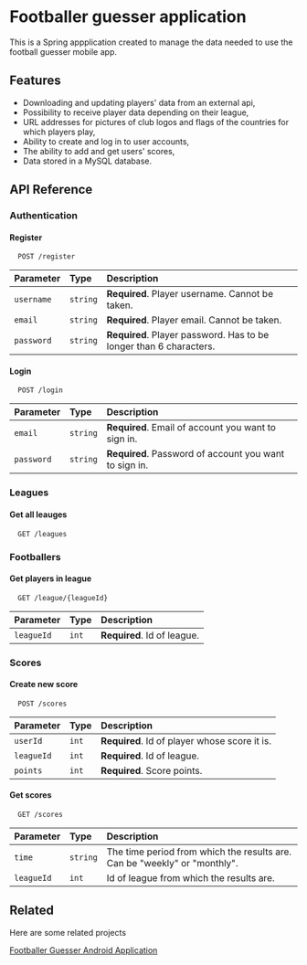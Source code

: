 
# Footballer guesser application

This is a Spring appplication created to manage the data needed to use the football guesser mobile app.


## Features

- Downloading and updating players' data from an external api,
- Possibility to receive player data depending on their league,
- URL addresses for pictures of club logos and flags of the countries for which players play,
- Ability to create and log in to user accounts,
- The ability to add and get users' scores,
- Data stored in a MySQL database.


## API Reference

### Authentication

#### Register

```http
  POST /register
```

| Parameter | Type     | Description                       |
| :-------- | :------- | :-------------------------------- |
| `username`      | `string` | **Required**. Player username. Cannot be taken.|
| `email`      | `string` | **Required**. Player email. Cannot be taken. |
| `password`      | `string` | **Required**. Player password. Has to be longer than 6 characters. |

#### Login

```http
  POST /login
```

| Parameter | Type     | Description                       |
| :-------- | :------- | :-------------------------------- |
| `email`      | `string` | **Required**. Email of account you want to sign in.|
| `password`      | `string` | **Required**. Password of account you want to sign in.|

### Leagues

#### Get all leauges

```http
  GET /leagues
```

### Footballers

#### Get players in league

```http
  GET /league/{leagueId}
```

| Parameter | Type     | Description                |
| :-------- | :------- | :------------------------- |
| `leagueId` | `int` | **Required**. Id of league. |

### Scores

#### Create new score

```http
  POST /scores
```

| Parameter | Type     | Description                       |
| :-------- | :------- | :-------------------------------- |
| `userId`      | `int` | **Required**. Id of player whose score it is. |
| `leagueId`      | `int` | **Required**. Id of league. |
| `points`      | `int` | **Required**. Score points. |

#### Get scores
```http
  GET /scores
```

| Parameter | Type     | Description                       |
| :-------- | :------- | :-------------------------------- |
| `time`      | `string` | The time period from which the results are. Can be "weekly" or "monthly".|
| `leagueId`      | `int` | Id of league from which the results are. |

## Related

Here are some related projects

[Footballer Guesser Android Application](https://github.com/GucioWons/footballer-guesser-app)

